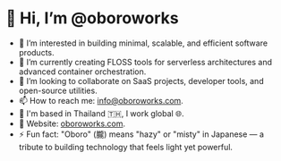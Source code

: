 # 👋 Hi, I’m @oboroworks

- 👀 I’m interested in building minimal, scalable, and efficient software products.
- 🌱 I’m currently creating FLOSS tools for serverless architectures and advanced container orchestration.
- 💞️ I’m looking to collaborate on SaaS projects, developer tools, and open-source utilities.
- 📫 How to reach me: [info@oboroworks.com](mailto:info@oboroworks.com).
- 🍜 I'm based in Thailand 🇹🇭, I work global 🌐.
- 🔗 Website: [oboroworks.com](https://oboroworks.com).
- ⚡ Fun fact: "Oboro" (朧) means "hazy" or "misty" in Japanese — a tribute to building technology that feels light yet powerful.
